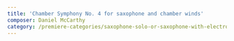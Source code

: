 ```yaml
---
title: 'Chamber Symphony No. 4 for saxophone and chamber winds'
composer: Daniel McCarthy
category: /premiere-categories/saxophone-solo-or-saxophone-with-electronics-piano-or-orchestra
---
```


